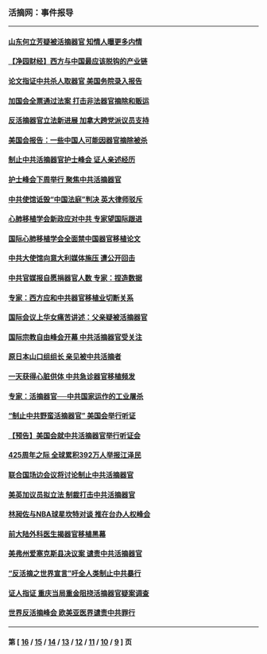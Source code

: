### 活摘网：事件报导
---
#### [山东何立芳疑被活摘器官 知情人曝更多内情](../../pages/nf5877/n14047530.md?10170430) 
#### [【净园财经】西方与中国最应该脱钩的产业链](../../pages/nf5877/n14016113.md?10170430) 
#### [论文指证中共杀人取器官 美国务院录入报告](../../pages/nf5877/n13999890.md?10170430) 
#### [加国会全票通过法案 打击非法器官摘除和贩运](../../pages/nf5877/n13884924.md?10170430) 
#### [反活摘器官立法新进展 加拿大跨党派议员支持](../../pages/nf5877/n13876061.md?10170430) 
#### [美国会报告：一些中国人可能因器官摘除被杀](../../pages/nf5877/n13867964.md?10170430) 
#### [制止中共活摘器官护士峰会 证人亲述经历](../../pages/nf5877/n13859007.md?10170430) 
#### [护士峰会下周举行 聚焦中共活摘器官](../../pages/nf5877/n13855418.md?10170430) 
#### [中共使馆诋毁“中国法庭”判决 英大律师驳斥](../../pages/nf5877/n13833945.md?10170430) 
#### [心肺移植学会新政应对中共 专家望国际跟进](../../pages/nf5877/n13829043.md?10170430) 
#### [国际心肺移植学会全面禁中国器官移植论文](../../pages/nf5877/n13827785.md?10170430) 
#### [中共大使馆向意大利媒体施压 遭公开回击](../../pages/nf5877/n13826038.md?10170430) 
#### [中共官媒报自愿捐器官人数 专家：捏造数据](../../pages/nf5877/n13814130.md?10170430) 
#### [专家：西方应和中共器官移植业切断关系](../../pages/nf5877/n13772828.md?10170430) 
#### [国际会议上华女痛苦讲述：父亲疑被活摘器官](../../pages/nf5877/n13771583.md?10170430) 
#### [国际宗教自由峰会开幕 中共活摘器官受关注](../../pages/nf5877/n13769995.md?10170430) 
#### [原日本山口组组长 亲见被中共活摘者](../../pages/nf5877/n13767360.md?10170430) 
#### [一天获得心脏供体 中共急诊器官移植频发](../../pages/nf5877/n13764689.md?10170430) 
#### [专家：活摘器官──中共国家运作的工业屠杀](../../pages/nf5877/n13761178.md?10170430) 
#### [“制止中共野蛮活摘器官” 美国会举行听证](../../pages/nf5877/n13735831.md?10170430) 
#### [【预告】美国会就中共活摘器官举行听证会](../../pages/nf5877/n13732843.md?10170430) 
#### [425周年之际 全球累积392万人举报江泽民](../../pages/nf5877/n13719232.md?10170430) 
#### [联合国场边会议将讨论制止中共活摘器官](../../pages/nf5877/n13656361.md?10170430) 
#### [美英加议员拟立法 制裁打击中共活摘器官](../../pages/nf5877/n13430251.md?10170430) 
#### [林昶佐与NBA球星坎特对谈 推在台办人权峰会](../../pages/nf5877/n13414467.md?10170430) 
#### [前大陆外科医生揭器官移植黑幕](../../pages/nf5877/n13401416.md?10170430) 
#### [美弗州爱塞克斯县决议案 谴责中共活摘器官](../../pages/nf5877/n13320919.md?10170430) 
#### [“反活摘之世界宣言”吁全人类制止中共暴行](../../pages/nf5877/n13259730.md?10170430) 
#### [证人指证 重庆当局重金阻挠活摘器官疑案调查](../../pages/nf5877/n13259127.md?10170430) 
#### [世界反活摘峰会 欧美亚医界谴责中共罪行](../../pages/nf5877/n13253550.md?10170430) 

---
#### 第 [ [16](./16.md?10170430) / [15](./15.md?10170430) / [14](./14.md?10170430) / [13](./13.md?10170430) / [12](./12.md?10170430) / [11](./11.md?10170430) / [10](./10.md?10170430) / [9](./9.md?10170430) ] 页
